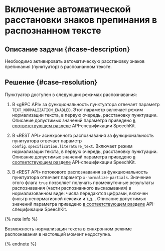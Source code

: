 # Включение автоматической расстановки знаков препинания в распознанном тексте

## Описание задачи {#case-description}
Необходимо активировать автоматическую расстановку знаков препинания (пунктуатор) в распознанном тексте.

## Решение {#case-resolution}
Пунктуатор доступен в следующих режимах распознавания:

1. В «gRPC API» за функциональность пунктуатора отвечает параметр `TEXT_NORMALIZATION_ENABLED`. Этот параметр включает режим нормализации текста, в первую очередь, расстановку пунктуации. Описание допустимых значений параметра приведено [в соответствующем разделе](../../../speechkit/stt-v3/api-ref/grpc/stt_service.md#TextNormalizationOptions) API-спецификации SpeechKit.

2. В «REST API» асинхронного распознавания за функциональность пунктуатора отвечает параметр `config.specification.literature_text`. Включает режим нормализации текста, в первую очередь, расстановку пунктуации. Описание допустимых значений параметра приведено [в соответствующем разделе](../../../speechkit/stt/api/transcribation-api.md#sendfile-params) API-спецификации SpeechKit.

3. В «REST API» потокового распознавания за функциональность пунктуатора отвечает параметр `x-normalize-partials`. Значение этого флага `true` позволяет получать промежуточные результаты распознавания (части распознанного высказывания) в нормализованном виде: числа передаются цифрами, включен фильтр ненормативной лексики и т.д... Описание допустимых значений параметра приведено [в соответствующем разделе](../../../speechkit/stt/api/streaming-api.md#additional-settings) API-спецификации SpeechKit.

{% note info %}

Возможность нормализации текста в синхронном режиме распознавания в настоящий момент недоступна.

{% endnote %}